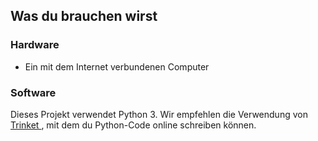 ## Was du brauchen wirst

### Hardware

+ Ein mit dem Internet verbundenen Computer

### Software

Dieses Projekt verwendet Python 3. Wir empfehlen die Verwendung von [ Trinket ](https://trinket.io/), mit dem du Python-Code online schreiben können.